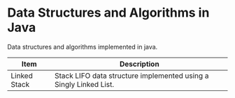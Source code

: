 Data Structures and Algorithms in Java
======================================

Data structures and algorithms implemented in java.

<table>
<thead>
<tr>
<th>Item</th>
<th>Description</th>
</tr>
</thead>
<tbody>
<tr>
<td>Linked Stack</td>
<td>Stack LIFO data structure implemented using a Singly Linked List.</td>
</tr>
</tbody>
</table>

